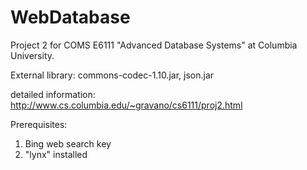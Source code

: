 # WebDatabase
Project 2 for COMS E6111 "Advanced Database Systems" at Columbia University.

External library: commons-codec-1.10.jar, json.jar

detailed information: http://www.cs.columbia.edu/~gravano/cs6111/proj2.html

Prerequisites: 
1) Bing web search key
2) "lynx" installed
